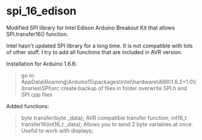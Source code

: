 # spi_16_edison
Modified SPI library for Intel Edison Arduino Breakout Kit that allows SPI.transfer16() function.

Intel hasn't updated SPI library for a long time. It is not compatible with lots of other stuff. I try to add all functions that are included in AVR version.

Installation for Arduino 1.6.6:
> go to AppData\Roaming\Arduino15\packages\Intel\hardware\i686\1.6.2+1.0\libraries\SPI\src
> create backup of files in folder
> overwrite SPI.h and SPI.cpp files

Added functions:
>  byte transfer(byte _data); AVR compatible transfer function;
>  int16_t transfer16(int16_t _data); Allows you to send 2 byte variables at once. Useful to work with displays;


  
